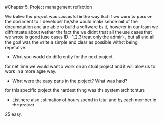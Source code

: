 #Chapter 5. Project management reflection

We belive the project was sucsesful in the way that if we were to pass on the document to a developer 
he/she would make sence out of the documetation and are able to build a software by it, however in our team we diffrintuate about 
wether the fact the we didnt treat all the use cases that we wrote is good (use cases ID : 1,2,3 treat only the admin) ,
but all and all the goal was the write a simple and clear as possible withot being repetative.

* What you would do differently for the next project

for net time we would want o work on an ctual project and it will alow us to work in a more agile way.
* What were the easy parts in the project? What was hard?

for this specific project the hardest thing was the system architchture 
* List here also estimation of hours spend in total and by each member in the project

 25 easy.
